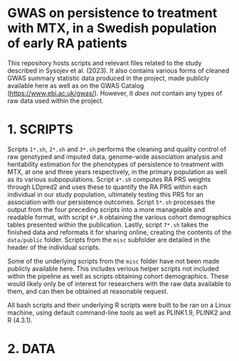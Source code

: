 # GWAS on persistence to treatment with MTX, in a Swedish population of early RA patients

This repository hosts scripts and relevant files related to the study described in Sysojev et al. (2023). It also contains various forms of cleaned GWAS summary statistic data produced in the project, made publicly available here as well as on the GWAS Catalog (https://www.ebi.ac.uk/gwas/). However, it _does not_ contain any types of raw data used within the project.

# 1. SCRIPTS

Scripts `1*.sh`, `2*.sh` and `3*.sh` performs the cleaning and quality control of raw genotyped and imputed data, genome-wide association analysis and heritability estimation for the phenotypes of persistence to treatment with MTX, at one and three years respectively, in the primary population as well as its various subpopulations. Script `4*.sh` computes RA PRS weights through LDpred2 and uses these to quantify the RA PRS within each individual in our study population, ultimately testing this PRS for an association with our persistence outcomes. Script `5*.sh` processes the output from the four preceding scripts into a more manageable and readable format, with script `6*.R` obtaining the various cohort demographics tables presented within the publication. Lastly, script `7*.sh` takes the finished data and reformats it for sharing online, creating the contents of the `data/public` folder. Scripts from the `misc` subfolder are detailed in the header of the individual scripts.

Some of the underlying scripts from the `misc` folder have not been made publicly available here. This includes verious helper scripts not included within the pipeline as well as scripts obtaining cohort demographics. These would likely only be of interest for researchers with the raw data available to them, and can then be obtained at reasonable request.

All bash scripts and their underlying R scripts were built to be ran on a Linux machine, using default command-line tools as well as PLINK1.9, PLINK2 and R (4.3.1).

# 2. DATA
